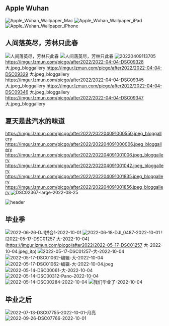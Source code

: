 ## Apple Wuhan
![Apple_Wuhan_Wallpaper_Mac](https://imgur.lzmun.com/picgo/after2022/Apple_Wuhan_Wallpaper_Mac.jpg_itp)
![Apple_Wuhan_Wallpaper_iPad](https://imgur.lzmun.com/picgo/after2022/Apple_Wuhan_Wallpaper_iPad.jpg_itp)
![Apple_Wuhan_Wallpaper_iPhone](https://imgur.lzmun.com/picgo/after2022/Apple_Wuhan_Wallpaper_iPhone.jpg_itp)

## 人间落英尽，芳林只此春
![人间落英尽，芳林只此春](https://imgur.lzmun.com/picgo/after2022/人间落英尽，芳林只此春.png_itp)
![人间落英尽，芳林只此春](https://imgur.lzmun.com/picgo/after2022/人间落英尽，芳林只此春.png)
![20220409113705](https://imgur.lzmun.com/picgo/after2022/20220409113705.png_itp)
https://imgur.lzmun.com/picgo/after2022/2022-04-04-DSC09328 大.jpeg_bloggallery
https://imgur.lzmun.com/picgo/after2022/2022-04-04-DSC09329 大.jpeg_bloggallery
https://imgur.lzmun.com/picgo/after2022/2022-04-04-DSC09345 大.jpeg_bloggallery
https://imgur.lzmun.com/picgo/after2022/2022-04-04-DSC09346 大.jpeg_bloggallery
https://imgur.lzmun.com/picgo/after2022/2022-04-04-DSC09347 大.jpeg_bloggallery

## 夏天是盐汽水的味道
https://imgur.lzmun.com/picgo/after2022/202204091000550.jpeg_bloggallery
https://imgur.lzmun.com/picgo/after2022/202204091000006.jpeg_bloggallery
https://imgur.lzmun.com/picgo/after2022/202204091001006.jpeg_bloggallery
https://imgur.lzmun.com/picgo/after2022/202204091001042.jpeg_bloggallery
https://imgur.lzmun.com/picgo/after2022/202204091001835.jpeg_bloggallery
https://imgur.lzmun.com/picgo/after2022/202204091001856.jpeg_bloggallery
![DSC02367-large-2022-08-25](https://imgur.lzmun.com/picgo/after2022/DSC02367-large-2022-08-25.jpeg_itp)

![header](https://imgur.lzmun.com/picgo/after2022/6DD1FBC3-AD8A-4340-842D-6ACF531F8291_1_105_c.jpeg_itp)

## 毕业季
![2022-06-26-DJI拼合1-2022-10-01](https://imgur.lzmun.com/picgo/after2022/2022-06-26-DJI拼合1-2022-10-01.jpeg_itp)
![2022-06-18-DJI_0487-2022-10-01](https://imgur.lzmun.com/picgo/after2022/2022-06-18-DJI_0487-2022-10-01.jpg_itp)
![2022-05-17-DSC01257 大-2022-10-04](https://imgur.lzmun.com/picgo/after2022/2022-05-17-DSC01257 大-2022-10-04.jpeg_itp)
![2022-05-17-DSC01257-大-2022-10-04](https://imgur.lzmun.com/picgo/after2022/2022-05-17-DSC01257-大-2022-10-04.jpeg_itp)
![2022-05-17-DSC01062-编辑-大-2022-10-04](https://imgur.lzmun.com/picgo/after2022/2022-05-17-DSC01062-编辑-大-2022-10-04.jpeg_itp)
![2022-05-17-DSC01062-编辑-大-2022-10-04.jpeg](https://imgur.lzmun.com/picgo/after2022/2022-05-29-DSC03598-大-2022-10-04.jpeg_itp)
![2022-05-14-DSC00061-大-2022-10-04](https://imgur.lzmun.com/picgo/after2022/2022-05-14-DSC00061-大-2022-10-04.jpeg_itp)
![2022-05-14-DSC00312-Pano-2022-10-04](https://imgur.lzmun.com/picgo/after2022/2022-05-14-DSC00312-Pano-2022-10-04.jpg_itp)
![2022-05-14-DSC00284-2022-10-04](https://imgur.lzmun.com/picgo/after2022/2022-05-14-DSC00284-2022-10-04.jpg_itp)
![我们毕业了-2022-10-04](https://imgur.lzmun.com/picgo/after2022/我们毕业了-2022-10-04.jpg_itp)

## 毕业之后
![2022-07-13-DSC07755-2022-10-01-月亮](https://imgur.lzmun.com/picgo/after2022/2022-07-13-DSC07755-2022-10-01.jpg_itp)
![2022-09-26-DSC07766-2022-10-01](https://imgur.lzmun.com/picgo/after2022/2022-09-26-DSC07766-2022-10-01.jpg_itp)